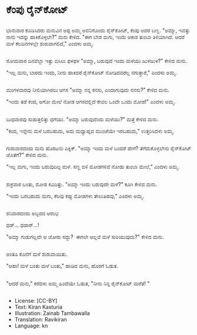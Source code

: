 # ಕೆಂಪು ರೈನ್‌ಕೋಟ್

##
ಭಾನುವಾರ ಕೊಡಿಸಿದರು ಮನುವಿನ ಅಪ್ಪ ಅಮ್ಮ ಅವನಿಗೊಂದು ರೈನ್‌ಕೋಟ್, ಕೆಂಪು ಅದರ ಬಣ್ಣ. "ಅಮ್ಮಾ, ಇವತ್ತು ನಾನು ಇದನ್ನು ಹಾಕಿಕೊಳ್ಳಲೇ?" ಮನು ಕೇಳಿದ. "ಈಗ ಬೇಡ ಮಗು, ಇಂದು ಆಕಾಶ ತುಂಬಾ ತಿಳಿಯಾಗಿದೆ. ಆದರೆ ಮಳೆ ಕೆಲದಿನಗಳಲ್ಲೇ ಶುರುವಾಗಲಿದೆ," ಎಂದಳು ಅಮ್ಮ. 

##
ಸೋಮವಾರ ದಿನವೆಲ್ಲಾ ಇತ್ತು ಬಿಸಿಲು ಫಳಫಳ "ಅಮ್ಮಾ, ಬರುವುದೆ ಇಂದು ಮಳೆಯು ಜುಳಜುಳ?" ಕೇಳಿದ ಮನು. 

"ಇಲ್ಲ ಮನು, ಬಾರದು ಇಂದು, ನೀನು ಹಾಕಿದರೆ ರೈನ್‌ಕೋಟ್ ನೋಡಿದವರೆಲ್ಲ ನಗುತ್ತಾರೆ," ಎಂದಳು ಅಮ್ಮ. 

##
ಮಂಗಳವಾರವು ನೀಲಿಯಾಗಿರಲು ಆಗಸ "ಅಮ್ಮಾ ನನ್ನ ಕನಸು, ಎಂದಾಗುವುದು ನನಸು?" ಕೇಳಿದ ಮನು. 

"ಇಂದು ತಡೆ ಕಂದ, ಅಗೋ ಮೇಲೆ ನೋಡ ಆಗಸದಲ್ಲಿದೆ ಕೇವಲ ಒಂದೇ ಒಂದು ಮೋಡ!" ಎಂದಳು ಅಮ್ಮ. 

##
ಬುಧವಾರವು ಸುಡುತ್ತಲಿತ್ತು ಧಗೆಯು. "ಅಮ್ಮಾ ಬರುವುದೆಂದು ಮಳೆಯು?" ಮತ್ತೆ ಕೇಳಿದ ಮನು. 

"ಕಂದ, ಇನ್ನೇನು ಮಳೆ ಬರಬಹುದು, ಅದು ಮಧ್ಯಾಹ್ನದ ಮುಂಚೆಯೇ ಇರಬಹುದು," ಉತ್ತರಿಸಿದಳು ಅಮ್ಮ. 

##
ಗುರುವಾರದಂದು ಮನು ಹೊರಟನು ಪಿಕ್ನಿಕ್. "ಅಮ್ಮಾ ಇಂದು ಮಳೆ ಬಂದರೆ ಹೇಗೆ? ತೆಗೆದುಕೊಳ್ಳಲೇನು ರೈನ್‌ಕೋಟ್ ಜೊತೆಗೆ?" ಕೇಳಿದ ಮನು. 

"ಇಲ್ಲ ಮಗು, ಇಂದು ಬರುವುದಿಲ್ಲ ಮಳೆ. ಸಣ್ಣ ಬಿಳಿ ಮೋಡಗಳಿವೆ ನೋಡು ತುಂಬಾ ಮೇಲೆ," ಎಂದಳು ಅಮ್ಮ. 

##
ಶುಕ್ರವಾರ ಬಂತು, ಮೋಡ ಕವಿದಿತ್ತು. "ಅಮ್ಮಾ ಇಂದು ಬರುವುದೇ ಮಳೆ?" ಕೂಗಿ ಕೇಳಿದ ಮನು. 

"ಇಂದು ಬರಬಹುದು ಮಗು, ಕೆಲವು ಕಪ್ಪು ಮೋಡಗಳು ತೇಲುತಿಹವು," ಎಂದಳು ಅಮ್ಮ. 

##
ಶನಿವಾರದಂದು ಅಬ್ಬರದ ಆರಂಭ 

ಧಡ್... ಧಡಾರ್...!

"ಅಮ್ಮಾ ಗುಡುಗಲ್ಲವೇ ಆ ಜೋರು ಸದ್ದು?  ಈಗಲೇ ಅಲ್ಲವೆ ಮಳೆ ಸುರಿಯುವುದು?" ಕೇಳಿದ ಮನು. 

##
ಅಂತೂ ಕೊನೆಗೆ ಮಳೆ ಶುರುವಾಯಿತು. 

"ಆಹಾ! ಮಳೆ ಬಂತು ಮಳೆ ಬಂತು," ಹಾಡಿದ ಮನು, ಹೊರಗೆ ಓಡುತ. 

##
"ಆದರೆ ಮನು," ಕರೆದಳು ಅಮ್ಮ ಹಿಂದೆಯೇ ಓಡುತ, "ನೀನು ನಿನ್ನ ರೈನ್‌ಕೋಟ್ ಮರೆತೆ! "

##
* License: [CC-BY]
* Text: Kiran Kasturia
* Illustration: Zainab Tambawalla
* Translation: Ravikiran
* Language: kn
